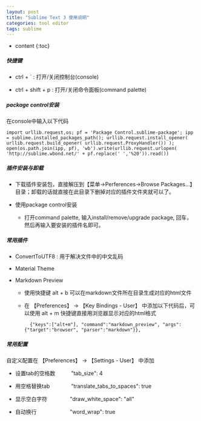 ```yaml
---
layout: post
title: "Sublime Text 3 使用说明"
categories: tool editor
tags: sublime
---
```


* content
{:toc}

##### 快捷键

* ctrl + ` : 打开/关闭控制台(console)

* ctrl + shift + p : 打开/关闭命令面板(command palette)

##### package control安装

在console中输入以下代码

    import urllib.request,os; pf = 'Package Control.sublime-package'; ipp = sublime.installed_packages_path(); urllib.request.install_opener( urllib.request.build_opener( urllib.request.ProxyHandler()) ); open(os.path.join(ipp, pf), 'wb').write(urllib.request.urlopen( 'http://sublime.wbond.net/' + pf.replace(' ','%20')).read()) 


##### 插件安装与卸载

* 下载插件安装包，直接解压到【菜单->Perferences->Browse Packages…】目录；卸载的话就直接在此目录下删掉对应的插件文件夹就可以了。

* 使用package control安装

    + 打开command palette, 输入install/remove/upgrade package, 回车，然后再输入要安装的插件名即可。

##### 常用插件

* ConvertToUTF8 : 用于解决文件中的中文乱码

* Material Theme

* Markdown Preview

    + 使用快捷键 alt + b 可以在markdown文件所在目录生成对应的html文件

    + 在 【Preferences】 -> 【Key Bindings - User】 中添加以下代码后，可以使用 alt + m 快捷键直接用浏览器显示对应的html格式
        
            {"keys":["alt+m"], "command":"markdown_preview", "args":{"target":"browser", "parser":"markdown"}},

##### 常用配置

自定义配置在 【Preferences】 -> 【Settings - User】 中添加

* 设置tab的空格数　　　"tab_size": 4

* 用空格替换tab　　　　"translate_tabs_to_spaces": true

* 显示空白字符　　　　 "draw_white_space": "all"

* 自动换行　　　　　　 "word_wrap": true


